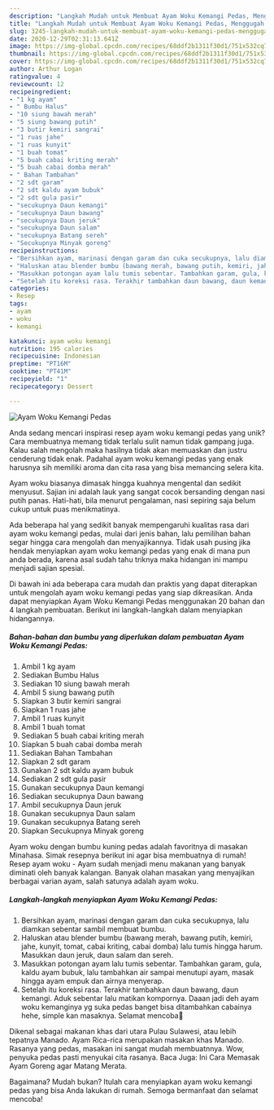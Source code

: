 ```yaml
---
description: "Langkah Mudah untuk Membuat Ayam Woku Kemangi Pedas, Menggugah Selera"
title: "Langkah Mudah untuk Membuat Ayam Woku Kemangi Pedas, Menggugah Selera"
slug: 3245-langkah-mudah-untuk-membuat-ayam-woku-kemangi-pedas-menggugah-selera
date: 2020-12-29T02:31:13.641Z
image: https://img-global.cpcdn.com/recipes/68ddf2b1311f30d1/751x532cq70/ayam-woku-kemangi-pedas-foto-resep-utama.jpg
thumbnail: https://img-global.cpcdn.com/recipes/68ddf2b1311f30d1/751x532cq70/ayam-woku-kemangi-pedas-foto-resep-utama.jpg
cover: https://img-global.cpcdn.com/recipes/68ddf2b1311f30d1/751x532cq70/ayam-woku-kemangi-pedas-foto-resep-utama.jpg
author: Arthur Logan
ratingvalue: 4
reviewcount: 12
recipeingredient:
- "1 kg ayam"
- " Bumbu Halus"
- "10 siung bawah merah"
- "5 siung bawang putih"
- "3 butir kemiri sangrai"
- "1 ruas jahe"
- "1 ruas kunyit"
- "1 buah tomat"
- "5 buah cabai kriting merah"
- "5 buah cabai domba merah"
- " Bahan Tambahan"
- "2 sdt garam"
- "2 sdt kaldu ayam bubuk"
- "2 sdt gula pasir"
- "secukupnya Daun kemangi"
- "secukupnya Daun bawang"
- "secukupnya Daun jeruk"
- "secukupnya Daun salam"
- "secukupnya Batang sereh"
- "Secukupnya Minyak goreng"
recipeinstructions:
- "Bersihkan ayam, marinasi dengan garam dan cuka secukupnya, lalu diamkan sebentar sambil membuat bumbu."
- "Haluskan atau blender bumbu (bawang merah, bawang putih, kemiri, jahe, kunyit, tomat, cabai kriting, cabai domba) lalu tumis hingga harum. Masukkan daun jeruk, daun salam dan sereh."
- "Masukkan potongan ayam lalu tumis sebentar. Tambahkan garam, gula, kaldu ayam bubuk, lalu tambahkan air sampai menutupi ayam, masak hingga ayam empuk dan airnya menyerap."
- "Setelah itu koreksi rasa. Terakhir tambahkan daun bawang, daun kemangi. Aduk sebentar lalu matikan kompornya. Daaan jadi deh ayam woku kemanginya yg suka pedas banget bisa ditambahkan cabainya hehe, simple kan masaknya. Selamat mencoba🤗"
categories:
- Resep
tags:
- ayam
- woku
- kemangi

katakunci: ayam woku kemangi 
nutrition: 195 calories
recipecuisine: Indonesian
preptime: "PT16M"
cooktime: "PT41M"
recipeyield: "1"
recipecategory: Dessert

---
```



![Ayam Woku Kemangi Pedas](https://img-global.cpcdn.com/recipes/68ddf2b1311f30d1/751x532cq70/ayam-woku-kemangi-pedas-foto-resep-utama.jpg)

Anda sedang mencari inspirasi resep ayam woku kemangi pedas yang unik? Cara membuatnya memang tidak terlalu sulit namun tidak gampang juga. Kalau salah mengolah maka hasilnya tidak akan memuaskan dan justru cenderung tidak enak. Padahal ayam woku kemangi pedas yang enak harusnya sih memiliki aroma dan cita rasa yang bisa memancing selera kita.

Ayam woku biasanya dimasak hingga kuahnya mengental dan sedikit menyusut. Sajian ini adalah lauk yang sangat cocok bersanding dengan nasi putih panas. Hati-hati, bila menurut pengalaman, nasi sepiring saja belum cukup untuk puas menikmatinya.

Ada beberapa hal yang sedikit banyak mempengaruhi kualitas rasa dari ayam woku kemangi pedas, mulai dari jenis bahan, lalu pemilihan bahan segar hingga cara mengolah dan menyajikannya. Tidak usah pusing jika hendak menyiapkan ayam woku kemangi pedas yang enak di mana pun anda berada, karena asal sudah tahu triknya maka hidangan ini mampu menjadi sajian spesial.


Di bawah ini ada beberapa cara mudah dan praktis yang dapat diterapkan untuk mengolah ayam woku kemangi pedas yang siap dikreasikan. Anda dapat menyiapkan Ayam Woku Kemangi Pedas menggunakan 20 bahan dan 4 langkah pembuatan. Berikut ini langkah-langkah dalam menyiapkan hidangannya.

<!--inarticleads1-->

##### Bahan-bahan dan bumbu yang diperlukan dalam pembuatan Ayam Woku Kemangi Pedas:

1. Ambil 1 kg ayam
1. Sediakan  Bumbu Halus
1. Sediakan 10 siung bawah merah
1. Ambil 5 siung bawang putih
1. Siapkan 3 butir kemiri sangrai
1. Siapkan 1 ruas jahe
1. Ambil 1 ruas kunyit
1. Ambil 1 buah tomat
1. Sediakan 5 buah cabai kriting merah
1. Siapkan 5 buah cabai domba merah
1. Sediakan  Bahan Tambahan
1. Siapkan 2 sdt garam
1. Gunakan 2 sdt kaldu ayam bubuk
1. Sediakan 2 sdt gula pasir
1. Gunakan secukupnya Daun kemangi
1. Sediakan secukupnya Daun bawang
1. Ambil secukupnya Daun jeruk
1. Gunakan secukupnya Daun salam
1. Gunakan secukupnya Batang sereh
1. Siapkan Secukupnya Minyak goreng


Ayam woku dengan bumbu kuning pedas adalah favoritnya di masakan Minahasa. Simak resepnya berikut ini agar bisa membuatnya di rumah! Resep ayam woku - Ayam sudah menjadi menu makanan yang banyak diminati oleh banyak kalangan. Banyak olahan masakan yang menyajikan berbagai varian ayam, salah satunya adalah ayam woku. 

<!--inarticleads2-->

##### Langkah-langkah menyiapkan Ayam Woku Kemangi Pedas:

1. Bersihkan ayam, marinasi dengan garam dan cuka secukupnya, lalu diamkan sebentar sambil membuat bumbu.
1. Haluskan atau blender bumbu (bawang merah, bawang putih, kemiri, jahe, kunyit, tomat, cabai kriting, cabai domba) lalu tumis hingga harum. Masukkan daun jeruk, daun salam dan sereh.
1. Masukkan potongan ayam lalu tumis sebentar. Tambahkan garam, gula, kaldu ayam bubuk, lalu tambahkan air sampai menutupi ayam, masak hingga ayam empuk dan airnya menyerap.
1. Setelah itu koreksi rasa. Terakhir tambahkan daun bawang, daun kemangi. Aduk sebentar lalu matikan kompornya. Daaan jadi deh ayam woku kemanginya yg suka pedas banget bisa ditambahkan cabainya hehe, simple kan masaknya. Selamat mencoba🤗


Dikenal sebagai makanan khas dari utara Pulau Sulawesi, atau lebih tepatnya Manado. Ayam Rica-rica merupakan masakan khas Manado. Rasanya yang pedas, masakan ini sangat mudah membuatnnya. Wow, penyuka pedas pasti menyukai cita rasanya. Baca Juga: Ini Cara Memasak Ayam Goreng agar Matang Merata. 

Bagaimana? Mudah bukan? Itulah cara menyiapkan ayam woku kemangi pedas yang bisa Anda lakukan di rumah. Semoga bermanfaat dan selamat mencoba!

